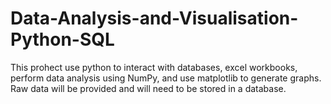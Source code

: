 # Data-Analysis-and-Visualisation-Python-SQL
This prohect use python to interact with databases, excel workbooks, perform data analysis using NumPy, and use matplotlib to generate graphs. Raw data will be provided and will need to be stored in a database.
